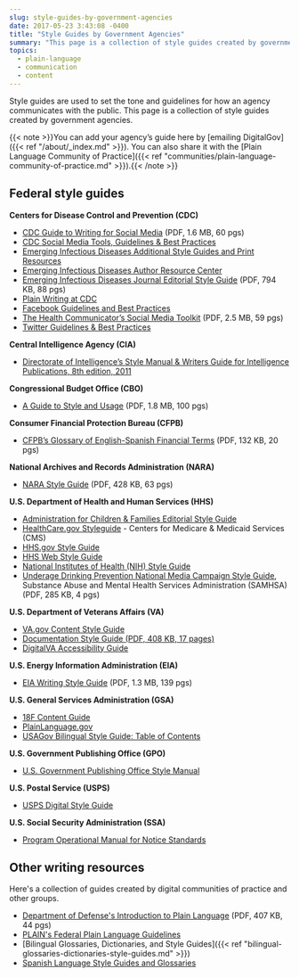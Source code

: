 ```yaml
---
slug: style-guides-by-government-agencies
date: 2017-05-23 3:43:08 -0400
title: "Style Guides by Government Agencies"
summary: "This page is a collection of style guides created by government agencies."
topics:
  - plain-language
  - communication
  - content
---
```


Style guides are used to set the tone and guidelines for how an agency communicates with the public. This page is a collection of style guides created by government agencies.

{{< note >}}You can add your agency&#8217;s guide here by [emailing DigitalGov]({{< ref "/about/_index.md" >}}). You can also share it with the [Plain Language Community of Practice]({{< ref "communities/plain-language-community-of-practice.md" >}}).{{< /note >}}

## Federal style guides

**Centers for Disease Control and Prevention (CDC)**

- [CDC Guide to Writing for Social Media](https://www.cdc.gov/socialmedia/tools/guidelines/guideforwriting.html) (PDF, 1.6 MB, 60 pgs)
- [CDC Social Media Tools, Guidelines & Best Practices](https://www.cdc.gov/socialmedia/tools/guidelines/)
- [Emerging Infectious Diseases Additional Style Guides and Print Resources](https://wwwnc.cdc.gov/eid/page/additional-style-guides-and-print-resources)
- [Emerging Infectious Diseases Author Resource Center](https://wwwnc.cdc.gov/eid/page/author-resource-center)
- [Emerging Infectious Diseases Journal Editorial Style Guide](https://wwwnc.cdc.gov/eid/pdfs/StyleGuide.pdf) (PDF, 794 KB, 88 pgs)
- [Plain Writing at CDC](https://www.cdc.gov/other/plainwriting.html)
- [Facebook Guidelines and Best Practices](https://www.cdc.gov/socialmedia/tools/guidelines/facebook-guidelines.html)
- [The Health Communicator’s Social Media Toolkit](https://www.cdc.gov/socialmedia/tools/guidelines/socialmediatoolkit.html) (PDF, 2.5 MB, 59 pgs)
- [Twitter Guidelines & Best Practices](https://www.cdc.gov/socialmedia/tools/guidelines/twitter.html)

**Central Intelligence Agency (CIA)**

- [Directorate of Intelligence’s Style Manual & Writers Guide for Intelligence Publications, 8th edition, 2011](https://www.scribd.com/doc/233259974/Directorate-of-Intelligence-Style-Manual-Writers-Guide-for-Intelligence-Publications-Eighth-Edition-2011)

**Congressional Budget Office (CBO)**

- [A Guide to Style and Usage](http://www.cbo.gov/sites/default/files/cbofiles/attachments/44975-StyleGuide.pdf) (PDF, 1.8 MB, 100 pgs)

**Consumer Financial Protection Bureau (CFPB)**

- [CFPB&#8217;s Glossary of English-Spanish Financial Terms](https://s3.amazonaws.com/files.consumerfinance.gov/f/201510_cfpb_spanish-style-guide-glossary.pdf) (PDF, 132 KB, 20 pgs)

**National Archives and Records Administration (NARA)**

- [NARA Style Guide](https://www.archives.gov/files/open/plain-writing/style-guide.pdf) (PDF, 428 KB, 63 pgs)

**U.S. Department of Health and Human Services (HHS)**

- [Administration for Children & Families Editorial Style Guide](https://www.acf.hhs.gov/digital-toolbox/content/editorial-style-guide)
- [HealthCare.gov Styleguide](https://styleguide.healthcare.gov/) - Centers for Medicare & Medicaid Services (CMS)
- [HHS.gov Style Guide](https://www.hhs.gov/web/policies-and-standards/style-guide/)
- [HHS Web Style Guide](https://www.hhs.gov/web/policies-and-standards/web-style-guide/)
- [National Institutes of Health (NIH) Style Guide](https://www.nih.gov/nih-style-guide)
- [Underage Drinking Prevention National Media Campaign Style Guide](https://www.samhsa.gov/sites/default/files/uad_campaign_style_guide.pdf), Substance Abuse and Mental Health Services Administration (SAMHSA) (PDF, 285 KB, 4 pgs)

**U.S. Department of Veterans Affairs (VA)**

- [VA.gov Content Style Guide](https://design.va.gov/content-style-guide/)
- [Documentation Style Guide (PDF, 408 KB, 17 pages)](https://www.va.gov/PROCESS/artifacts/documentation_style_guide.pdf)
- [DigitalVA Accessibility Guide](https://digital.va.gov/accessibility/)

**U.S. Energy Information Administration (EIA)**

- [EIA Writing Style Guide](https://www.eia.gov/about/eiawritingstyleguide.pdf) (PDF, 1.3 MB, 139 pgs)

**U.S. General Services Administration (GSA)**

- [18F Content Guide](https://content-guide.18f.gov/)
- [PlainLanguage.gov](https://www.plainlanguage.gov/)
- [USAGov Bilingual Style Guide: Table of Contents](https://www.usa.gov/style-guide/table-of-contents)

**U.S. Government Publishing Office (GPO)**

- [U.S. Government Publishing Office Style Manual](https://www.gpo.gov/fdsys/search/pagedetails.action?collectionCode=GPO&granuleId=&packageId=GPO-STYLEMANUAL-2016)

**U.S. Postal Service (USPS)**

- [USPS Digital Style Guide](https://www.usps.com/styleguide/)

**U.S. Social Security Administration (SSA)**

- [Program Operational Manual for Notice Standards](https://secure.ssa.gov/apps10/poms.nsf/lnx/0900610000)

## Other writing resources

Here's a collection of guides created by digital communities of practice and other groups.

- [Department of Defense's Introduction to Plain Language](http://www.dtic.mil/whs/directives/plainlanguage/PlainLanguageCourse.pdf) (PDF, 407 KB, 44 pgs)
- [PLAIN's Federal Plain Language Guidelines](http://www.plainlanguage.gov/howto/guidelines/FederalPLGuidelines/index.cfm?CFID=838730&CFTOKEN=f64d36ad05e03d58-ED6E6827-0361-55F8-E6207170C554B1DF&jsessionid=A3A593B93EAEE361431FC8D8B4799DF0.chh)
- [Bilingual Glossaries, Dictionaries, and Style Guides]({{< ref "bilingual-glossaries-dictionaries-style-guides.md" >}})
- [Spanish Language Style Guides and Glossaries](https://digital.gov/resources/spanish-language-style-guide-and-glossaries/)
